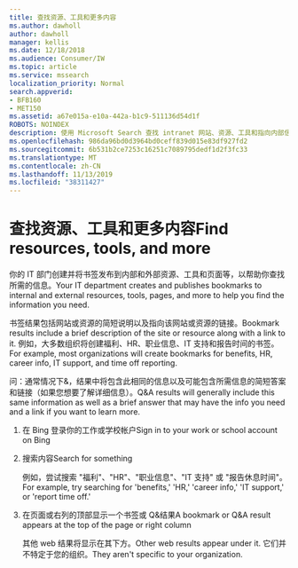 ```yaml
---
title: 查找资源、工具和更多内容
ms.author: dawholl
author: dawholl
manager: kellis
ms.date: 12/18/2018
ms.audience: Consumer/IW
ms.topic: article
ms.service: mssearch
localization_priority: Normal
search.appverid:
- BFB160
- MET150
ms.assetid: a67e015a-e10a-442a-b1c9-511136d54d1f
ROBOTS: NOINDEX
description: 使用 Microsoft Search 查找 intranet 网站、资源、工具和指向内部信息的链接
ms.openlocfilehash: 986da96bd0d3964bd0ceff839d015e83df927fd2
ms.sourcegitcommit: 6b531b2ce7253c16251c7089795dedf1d2f3fc33
ms.translationtype: MT
ms.contentlocale: zh-CN
ms.lasthandoff: 11/13/2019
ms.locfileid: "38311427"
---
```

# <a name="find-resources-tools-and-more"></a><span data-ttu-id="1d428-103">查找资源、工具和更多内容</span><span class="sxs-lookup"><span data-stu-id="1d428-103">Find resources, tools, and more</span></span>

<span data-ttu-id="1d428-104">你的 IT 部门创建并将书签发布到内部和外部资源、工具和页面等，以帮助你查找所需的信息。</span><span class="sxs-lookup"><span data-stu-id="1d428-104">Your IT department creates and publishes bookmarks to internal and external resources, tools, pages, and more to help you find the information you need.</span></span>
  
<span data-ttu-id="1d428-105">书签结果包括网站或资源的简短说明以及指向该网站或资源的链接。</span><span class="sxs-lookup"><span data-stu-id="1d428-105">Bookmark results include a brief description of the site or resource along with a link to it.</span></span> <span data-ttu-id="1d428-106">例如，大多数组织将创建福利、HR、职业信息、IT 支持和报告时间的书签。</span><span class="sxs-lookup"><span data-stu-id="1d428-106">For example, most organizations will create bookmarks for benefits, HR, career info, IT support, and time off reporting.</span></span>
  
<span data-ttu-id="1d428-107">问：通常情况下&，结果中将包含此相同的信息以及可能包含所需信息的简短答案和链接（如果您想要了解详细信息）。</span><span class="sxs-lookup"><span data-stu-id="1d428-107">Q&A results will generally include this same information as well as a brief answer that may have the info you need and a link if you want to learn more.</span></span>
  
1. <span data-ttu-id="1d428-108">在 Bing 登录你的工作或学校帐户</span><span class="sxs-lookup"><span data-stu-id="1d428-108">Sign in to your work or school account on Bing</span></span> 
    
2. <span data-ttu-id="1d428-109">搜索内容</span><span class="sxs-lookup"><span data-stu-id="1d428-109">Search for something</span></span>
    
    <span data-ttu-id="1d428-110">例如，尝试搜索 "福利"、"HR"、"职业信息"、"IT 支持" 或 "报告休息时间"。</span><span class="sxs-lookup"><span data-stu-id="1d428-110">For example, try searching for 'benefits,' 'HR,' 'career info,' 'IT support,' or 'report time off.'</span></span>
    
3. <span data-ttu-id="1d428-111">在页面或右列的顶部显示一个书签或 Q&结果</span><span class="sxs-lookup"><span data-stu-id="1d428-111">A bookmark or Q&A result appears at the top of the page or right column</span></span>
    
    <span data-ttu-id="1d428-112">其他 web 结果将显示在其下方。</span><span class="sxs-lookup"><span data-stu-id="1d428-112">Other web results appear under it.</span></span> <span data-ttu-id="1d428-113">它们并不特定于您的组织。</span><span class="sxs-lookup"><span data-stu-id="1d428-113">They aren't specific to your organization.</span></span>

  

